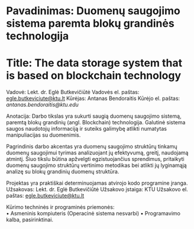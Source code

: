 # Pavadinimas: Duomenų saugojimo sistema paremta blokų grandinės technologija
# Title: The data storage system that is based on blockchain technology

Vadovė:	Lekt. dr. Eglė Butkevičiūtė
Vadovės el. paštas:	egle.butkeviciute@ktu.lt
Kūrėjas:	Antanas Bendoraitis
Kūrėjo el. paštas:	_antanas.bendoraitis@ktu.edu_

Anotacija:	Darbo tikslas yra sukurti saugią duomenų saugojimo sistemą, paremtą blokų grandinių (angl. Blockchain) technologija. Galutinė sistema saugos naudotojų informaciją ir suteiks galimybę atlikti numatytas manipuliacijas su duomenimis. 

Pagrindinis darbo akcentas yra duomenų saugojimo struktūrų tinkamų duomenų saugojimui tyrimas analizuojant jų efektyvumą, greitį, naudojamą atmintį. Šiuo tikslu būtina apžvelgti egzistuojančius sprendimus, pritaikyti duomenų saugojimo struktūrų vertinimo metodikas bei atlikti jų lyginamąją analizę su blokų grandinių duomenų struktūra. 

Projektas yra praktiškai determinuojamas atvirojo kodo programine įranga.
Užsakovas:	Lekt. dr. Eglė Butkevičiūtė
Užsakovo įstaiga:	KTU
Užsakovo el. paštas:	 egle.butkeviciute@ktu.lt

Kūrimo techninės ir programinės priemonės:	
•	Asmeninis kompiuteris (Operacinė sistema nesvarbi)
•	Programavimo kalba, pasirinktinai.

